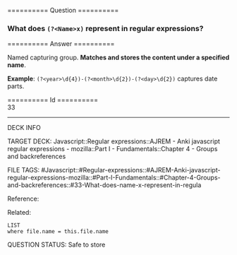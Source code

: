 ========== Question ==========  

### What does `(?<Name>x)` represent in regular expressions?  

========== Answer ==========  

Named capturing group. **Matches and stores the content under a specified name**.

**Example**: `(?<year>\d{4})-(?<month>\d{2})-(?<day>\d{2})` captures date parts.

========== Id ==========  
33

---

DECK INFO

TARGET DECK: Javascript::Regular expressions::AJREM - Anki javascript regular expressions - mozilla::Part I - Fundamentals::Chapter 4 - Groups and backreferences

FILE TAGS: #Javascript::#Regular-expressions::#AJREM-Anki-javascript-regular-expressions-mozilla::#Part-I-Fundamentals::#Chapter-4-Groups-and-backreferences::#33-What-does-name-x-represent-in-regula

Reference:

Related:

```dataview
LIST
where file.name = this.file.name
```


QUESTION STATUS: Safe to store
